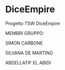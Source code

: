 # DiceEmpire
Progetto TSW DiceEmpire

MEMBRI GRUPPO:

SIMON CARBONE


SILVANA DE MARTINO


ABDELLATIF EL ABIDI
